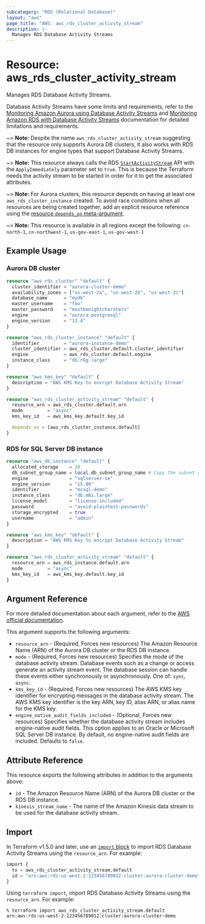 ```yaml
---
subcategory: "RDS (Relational Database)"
layout: "aws"
page_title: "AWS: aws_rds_cluster_activity_stream"
description: |-
  Manages RDS Database Activity Streams
---
```


# Resource: aws_rds_cluster_activity_stream

Manages RDS Database Activity Streams.

Database Activity Streams have some limits and requirements, refer to the [Monitoring Amazon Aurora using Database Activity Streams][1] and [Monitoring Amazon RDS with Database Activity Streams][2] documentation for detailed limitations and requirements.

~> **Note:** Despite the name `aws_rds_cluster_activity_stream` suggesting that the resource only supports Aurora DB clusters, it also works with RDS DB instances for engine types that support Database Activity Streams.

~> **Note:** This resource always calls the RDS [`StartActivityStream`][3] API with the `ApplyImmediately` parameter set to `true`. This is because the Terraform needs the activity stream to be started in order for it to get the associated attributes.

~> **Note:** For Aurora clusters, this resource depends on having at least one `aws_rds_cluster_instance` created. To avoid race conditions when all resources are being created together, add an explicit resource reference using the [resource `depends_on` meta-argument](https://www.terraform.io/docs/configuration/resources.html#depends_on-explicit-resource-dependencies).

~> **Note:** This resource is available in all regions except the following: `cn-north-1`, `cn-northwest-1`, `us-gov-east-1`, `us-gov-west-1`

## Example Usage

### Aurora DB cluster

```terraform
resource "aws_rds_cluster" "default" {
  cluster_identifier = "aurora-cluster-demo"
  availability_zones = ["us-west-2a", "us-west-2b", "us-west-2c"]
  database_name      = "mydb"
  master_username    = "foo"
  master_password    = "mustbeeightcharaters"
  engine             = "aurora-postgresql"
  engine_version     = "13.4"
}

resource "aws_rds_cluster_instance" "default" {
  identifier         = "aurora-instance-demo"
  cluster_identifier = aws_rds_cluster.default.cluster_identifier
  engine             = aws_rds_cluster.default.engine
  instance_class     = "db.r6g.large"
}

resource "aws_kms_key" "default" {
  description = "AWS KMS Key to encrypt Database Activity Stream"
}

resource "aws_rds_cluster_activity_stream" "default" {
  resource_arn = aws_rds_cluster.default.arn
  mode         = "async"
  kms_key_id   = aws_kms_key.default.key_id

  depends_on = [aws_rds_cluster_instance.default]
}
```

### RDS for SQL Server DB instance

```terraform
resource "aws_db_instance" "default" {
  allocated_storage    = 20
  db_subnet_group_name = local.db_subnet_group_name # Copy the subnet group from the RDS Console
  engine               = "sqlserver-se"
  engine_version       = "15.00"
  identifier           = "mssql-demo"
  instance_class       = "db.m6i.large"
  license_model        = "license-included"
  password             = "avoid-plaintext-passwords"
  storage_encrypted    = true
  username             = "admin"
}

resource "aws_kms_key" "default" {
  description = "AWS KMS Key to encrypt Database Activity Stream"
}

resource "aws_rds_cluster_activity_stream" "default" {
  resource_arn = aws_rds_instance.default.arn
  mode         = "async"
  kms_key_id   = aws_kms_key.default.key_id
}
```

## Argument Reference

For more detailed documentation about each argument, refer to
the [AWS official documentation][3].

This argument supports the following arguments:

* `resource_arn` - (Required, Forces new resources) The Amazon Resource Name (ARN) of the Aurora DB cluster or the RDS DB instance.
* `mode` - (Required, Forces new resources) Specifies the mode of the database activity stream. Database events such as a change or access generate an activity stream event. The database session can handle these events either synchronously or asynchronously. One of: `sync`, `async`.
* `kms_key_id` - (Required, Forces new resources) The AWS KMS key identifier for encrypting messages in the database activity stream. The AWS KMS key identifier is the key ARN, key ID, alias ARN, or alias name for the KMS key.
* `engine_native_audit_fields_included` - (Optional, Forces new resources) Specifies whether the database activity stream includes engine-native audit fields. This option applies to an Oracle or Microsoft SQL Server DB instance. By default, no engine-native audit fields are included. Defaults to `false`.

## Attribute Reference

This resource exports the following attributes in addition to the arguments above:

* `id` - The Amazon Resource Name (ARN) of the Aurora DB cluster or the RDS DB instance.
* `kinesis_stream_name` - The name of the Amazon Kinesis data stream to be used for the database activity stream.

## Import

In Terraform v1.5.0 and later, use an [`import` block](https://developer.hashicorp.com/terraform/language/import) to import RDS Database Activity Streams using the `resource_arn`. For example:

```terraform
import {
  to = aws_rds_cluster_activity_stream.default
  id = "arn:aws:rds:us-west-2:123456789012:cluster:aurora-cluster-demo"
}
```

Using `terraform import`, import RDS Database Activity Streams using the `resource_arn`. For example:

```console
% terraform import aws_rds_cluster_activity_stream.default arn:aws:rds:us-west-2:123456789012:cluster:aurora-cluster-demo
```

[1]: https://docs.aws.amazon.com/AmazonRDS/latest/AuroraUserGuide/DBActivityStreams.html
[2]: https://docs.aws.amazon.com/AmazonRDS/latest/UserGuide/DBActivityStreams.html
[3]: https://docs.aws.amazon.com/AmazonRDS/latest/APIReference/API_StartActivityStream.html
